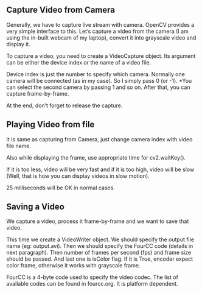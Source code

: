 ## Capture Video from Camera

Generally, we have to capture live stream with camera. OpenCV provides a very simple interface to this. Let’s capture a video from the camera (I am using the in-built webcam of my laptop), convert it into grayscale video and display it.

To capture a video, you need to create a VideoCapture object. Its argument can be either the device index or the name of a video file. 

Device index is just the number to specify which camera. Normally one camera will be connected (as in my case). So I simply pass 0 (or -1). *You can select the second camera by passing 1 and so on. After that, you can capture frame-by-frame. 


At the end, don’t forget to release the capture.

## Playing Video from file

It is same as capturing from Camera, just change camera index with video file name.

Also while displaying the frame, use appropriate time for cv2.waitKey().

If it is too less, video will be very fast and if it is too high, video will be slow (Well, that is how you can display videos in slow motion).

25 milliseconds will be OK in normal cases.

## Saving a Video

We capture a video, process it frame-by-frame and we want to save that video.

This time we create a VideoWriter object. We should specify the output file name (eg: output.avi). Then we should specify the FourCC code (details in next paragraph). Then number of frames per second (fps) and frame size should be passed. And last one is isColor flag. If it is True, encoder expect color frame, otherwise it works with grayscale frame.

FourCC is a 4-byte code used to specify the video codec. The list of available codes can be found in fourcc.org. It is platform dependent.



